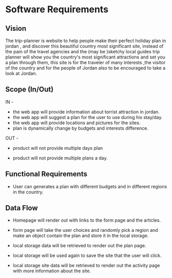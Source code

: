 # Software Requirements

## Vision

The trip-planner is website to help people make their perfect holiday plan in jordan , and discover this beautiful country most significant site, instead of the pain of the travel agencies and the (may be )sketchy local guides trip planner will show you the country's most significant attractions and set you a plan through them, this site is for the traveler of many interests ,the visitor of the country and for the people of Jordan also  to be encouraged to take a look at Jordan.

## Scope (In/Out)

IN -

* the web app will provide information about torrist attraction in jordan.
* the web app will suggest a plan for the user to use during his stay/day.
* the web app will provide locations and pictures for the sites.
* plan is dynamically change by budgets and interests difference.

OUT - 

* product will not provide multiple days plan

* product will not provide multiple plans a day.

## Functional Requirements


* User can generates a plan with different budgets and in different regions in the country.

## Data Flow

* Homepage will render out with links to the form page and the articles.

* form page will take the user choices and randomly pick a region and make an object contain the plan and store it in the local storage.

* local storage data will be retrieved to render out the plan page.

* local storage will be used again to save the site that the user will click.

* local storage site data will be retrieved to render out the activity page with more information about the site.
